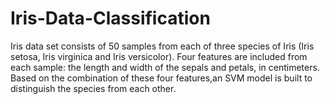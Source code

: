 # Iris-Data-Classification

Iris data set consists of 50 samples from each of three species of Iris (Iris setosa, Iris virginica and Iris versicolor). Four features are included from each sample: 
the length and width of the sepals and petals, in centimeters. Based on the combination of these four features,an SVM model is 
built to distinguish the species from each other. 
